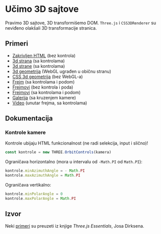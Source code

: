 # Učimo 3D sajtove

Pravimo 3D sajtove, 3D transformišemo DOM. `Three.js` i `CSS3DRenderer` su neviđeno olakšali 3D transformacije stranica.

## Primeri

- [Zakrivljen HTML](http://skolakoda.org/ucimo-3d-sajtove/10-zakrivljen-html/) (bez kontrola)
- [3d strana](http://skolakoda.org/ucimo-3d-sajtove/15-3d-strana/) (sa kontrolama)
- [3d strane](http://skolakoda.org/ucimo-3d-sajtove/18-3d-strane/) (sa kontrolama)
- [3d geometrija](http://skolakoda.org/ucimo-3d-sajtove/20-3d-geometrija/) (WebGL ugrađen u običnu stranu)
- [CSS 3d geometrija](http://skolakoda.org/ucimo-3d-sajtove/25-css-geometrija) (bez WebGL-a)
- [Frejm](http://skolakoda.org/ucimo-3d-sajtove/30-frejm/) (sa kontrolama i podom)
- [Frejmovi](http://skolakoda.org/ucimo-3d-sajtove/35-frejmovi/) (bez kontrola i poda)
- [Frejmovi](http://skolakoda.org/ucimo-3d-sajtove/38-frejmovi-pod/) (sa kontrolama i podom)
- [Galerija](http://skolakoda.org/ucimo-3d-sajtove/40-galerija/) (sa kruzenjem kamere)
- [Video](http://skolakoda.org/ucimo-3d-sajtove/50-video/) (unutar frejma, sa kontrolama)

## Dokumentacija

### Kontrole kamere

Kontrole ubijaju HTML funkcionalnost (ne radi selekcija, input i slično)!

```js
const kontrole = new THREE.OrbitControls(kamera)
```

Ograničava horizontalno (mora u intervalu od `-Math.PI` od `Math.PI`):

```js
kontrole.minAzimuthAngle = - Math.PI
kontrole.maxAzimuthAngle = Math.PI
```

Ograničava vertikalno:

```js
kontrole.minPolarAngle = 0
kontrole.maxPolarAngle = Math.PI
```

## Izvor

Neki [primeri](https://github.com/josdirksen/essential-threejs) su preuzeti iz knjige *Three.js Essentials*, Josa Dirksena.
